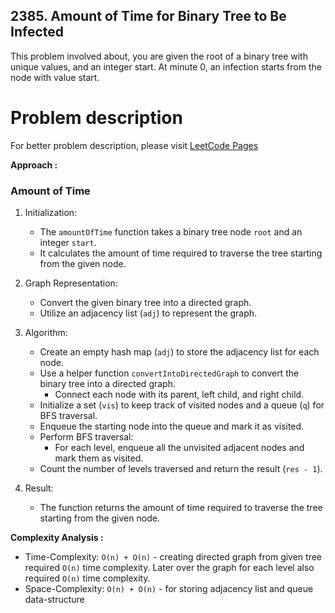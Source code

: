## 2385. Amount of Time for Binary Tree to Be Infected

This problem involved about, you are given the root of a binary tree with unique values, and an integer start. At minute 0, an infection starts from the node with value start.<br/>

# Problem description

For better problem description, please visit [LeetCode Pages](https://leetcode.com/problems/amount-of-time-for-binary-tree-to-be-infected/description)

**Approach :**<br/>

### Amount of Time

1. Initialization:

    - The `amountOfTime` function takes a binary tree node `root` and an integer `start`.
    - It calculates the amount of time required to traverse the tree starting from the given node.

2. Graph Representation:

    - Convert the given binary tree into a directed graph.
    - Utilize an adjacency list (`adj`) to represent the graph.

3. Algorithm:

    - Create an empty hash map (`adj`) to store the adjacency list for each node.
    - Use a helper function `convertIntoDirectedGraph` to convert the binary tree into a directed graph.
        - Connect each node with its parent, left child, and right child.
    - Initialize a set (`vis`) to keep track of visited nodes and a queue (`q`) for BFS traversal.
    - Enqueue the starting node into the queue and mark it as visited.
    - Perform BFS traversal:
        - For each level, enqueue all the unvisited adjacent nodes and mark them as visited.
    - Count the number of levels traversed and return the result (`res - 1`).

4. Result:
    - The function returns the amount of time required to traverse the tree starting from the given node.

**Complexity Analysis :**<br/>

-   Time-Complexity: `O(n) + O(n)` - creating directed graph from given tree required `O(n)` time complexity. Later over the graph for each level also required `O(n)` time complexity.
-   Space-Complexity: `O(n) + O(n)` - for storing adjacency list and queue data-structure
